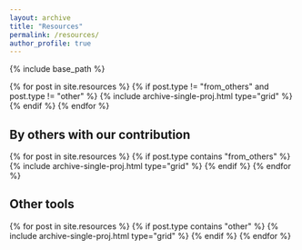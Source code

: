 ```yaml
---
layout: archive
title: "Resources"
permalink: /resources/
author_profile: true
---
```

{% include base_path %}

<div class="grid">
  <div class="wrapper">
    {% for post in site.resources %}
      {% if post.type != "from_others" and post.type != "other" %}
        {% include archive-single-proj.html type="grid" %}
      {% endif %}
    {% endfor %}
  </div>
</div>

<h2>By others with our contribution</h2>
<div class="grid">
  <div class="wrapper">
    {% for post in site.resources %}
      {% if post.type contains "from_others" %}
        {% include archive-single-proj.html type="grid" %}
      {% endif %}
    {% endfor %}
  </div>
</div>

<h2>Other tools</h2>
<div class="grid">
  <div class="wrapper">
    {% for post in site.resources %}
      {% if post.type contains "other" %}
        {% include archive-single-proj.html type="grid" %}
      {% endif %}
    {% endfor %}
  </div>
</div>
